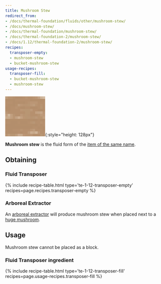 ```yaml
---
title: Mushroom Stew
redirect_from:
- /docs/thermal-foundation/fluids/other/mushroom-stew/
- /docs/mushroom-stew/
- /docs/thermal-foundation/mushroom-stew/
- /docs/thermal-foundation-2/mushroom-stew/
- /docs/1.12/thermal-foundation-2/mushroom-stew/
recipes:
  transposer-empty:
  - mushroom-stew
  - bucket-mushroom-stew
usage-recipes:
  transposer-fill:
  - bucket-mushroom-stew
  - mushroom-stew
---
```


![Mushroom stew](/assets/images/thermal-foundation-2/mushroom-stew.gif){:style="height: 128px"}


**Mushroom stew** is the fluid form of the [item of the same
name](https://minecraft.wiki/w/Mushroom_Stew).


Obtaining
---------

### Fluid Transposer
{% include recipe-table.html type='te-1-12-transposer-empty' recipes=page.recipes.transposer-empty %}

### Arboreal Extractor
An [arboreal extractor](../../thermal-expansion/arboreal-extractor/) will produce mushroom stew
when placed next to a [huge
mushroom](https://minecraft.wiki/w/Huge_mushroom).


Usage
-----

Mushroom stew cannot be placed as a block.

### Fluid Transposer ingredient
{% include recipe-table.html type='te-1-12-transposer-fill' recipes=page.usage-recipes.transposer-fill %}
